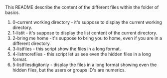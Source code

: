 This README describe the content of the different files within the folder of basics. 

1. 0-current working directory - it's suppose to display the current working directory.
2. 1-listit - it's suppose to display the list content of the current directory.
3. 2-bring me home -it's suppose to bring you to home, even if you are in a different directory. 
4. 3-listfiles - this script show the files in a long format.
5. 4-listmorefiles - this script let us see even the hidden files in a long format.
6. 5-listfilesdigitonly - display the files in a long format showing even the hidden files, but the users or groups ID's are numerics.   
